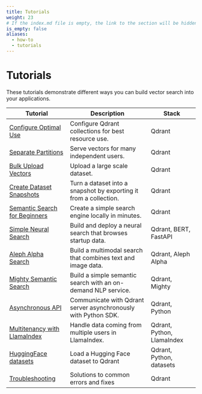 ```yaml
---
title: Tutorials
weight: 23
# If the index.md file is empty, the link to the section will be hidden from the sidebar
is_empty: false
aliases:
  - how-to
  - tutorials
---
```


# Tutorials 

These tutorials demonstrate different ways you can build vector search into your applications. 

| Tutorial                                                               | Description                                                       | Stack                      |   
|------------------------------------------------------------------------|-------------------------------------------------------------------|----------------------------|
| [Configure Optimal Use](../tutorials/optimize/)                        | Configure Qdrant collections for best resource use.               | Qdrant                     |  
| [Separate Partitions](../tutorials/multiple-partitions/)               | Serve vectors for many independent users.                         | Qdrant                     |   
| [Bulk Upload Vectors](../tutorials/bulk-upload/)                       | Upload a large scale dataset.                                     | Qdrant                     | 
| [Create Dataset Snapshots](../tutorials/create-snapshot/)              | Turn a dataset into a snapshot by exporting it from a collection. | Qdrant                     | 
| [Semantic Search for Beginners](../tutorials/search-beginners/)        | Create a simple search engine locally in minutes.                 | Qdrant                     | 
| [Simple Neural Search](../tutorials/neural-search/)                    | Build and deploy a neural search that browses startup data.       | Qdrant, BERT, FastAPI      | 
| [Aleph Alpha Search](../tutorials/aleph-alpha-search/)                 | Build a multimodal search that combines text and image data.      | Qdrant, Aleph Alpha        | 
| [Mighty Semantic Search](../tutorials/mighty/)                         | Build a simple semantic search with an on-demand NLP service.     | Qdrant, Mighty             | 
| [Asynchronous API](../tutorials/async-api/)                            | Communicate with Qdrant server asynchronously with Python SDK.    | Qdrant, Python             |
| [Multitenancy with LlamaIndex](../tutorials/llama-index-multitenancy/) | Handle data coming from multiple users in LlamaIndex.             | Qdrant, Python, LlamaIndex |
| [HuggingFace datasets](../tutorials/huggingface-datasets/)             | Load a Hugging Face dataset to Qdrant                             | Qdrant, Python, datasets   |
| [Troubleshooting](../tutorials/common-errors/)                         | Solutions to common errors and fixes                              | Qdrant                     |
